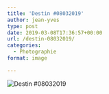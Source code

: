 ```yaml
---
title: 'Destin #08032019'
author: jean-yves
type: post
date: 2019-03-08T17:36:57+00:00
url: /destin-08032019/
categories:
  - Photographie
format: image

---
```

![Destin #08032019](./dsc4969.jpg)